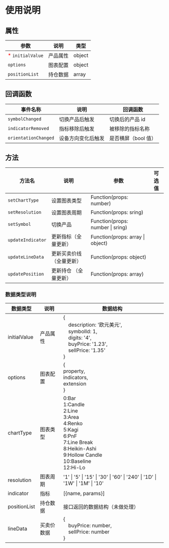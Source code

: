 # 使用说明

## 属性

| 参数                                        | 说明     | 类型   |
| ------------------------------------------- | -------- | ------ |
| <font color='red'> \* </font>`initialValue` | 产品属性 | object |
| `options`                                   | 图表配置 | object |
| `positionList`                              | 持仓数据 | array  |

## 回调函数

| 事件名称             | 说明               | 回调函数            |
| -------------------- | ------------------ | ------------------- |
| `symbolChanged`      | 切换产品后触发     | 切换后的产品 id     |
| `indicatorRemoved`   | 指标移除后触发     | 被移除的指标名称    |
| `orientationChanged` | 设备方向变化后触发 | 是否横屏（bool 值） |

## 方法

| 方法名            | 说明                     | 参数                             | 可选值 |
| ----------------- | ------------------------ | -------------------------------- | ------ |
| `setChartType`    | 设置图表类型             | Function(props: number)          |        |
| `setResolution`   | 设置图表周期             | Function(props: sring)           |
| `setSymbol`       | 切换产品                 | Function(props: number \| sring) |
| `updateIndicator` | 更新指标（全量更新）     | Function(props: array \| object) |
| `updateLineData`  | 更新买卖价线（全量更新） | Function(props: object)          |
| `updatePosition`  | 更新持仓 （全量更新）    | Function(props: array)           |

### 数据类型说明

| 数据类型     | 说明       | 数据结构                                                                                                                                                      |
| ------------ | ---------- | ------------------------------------------------------------------------------------------------------------------------------------------------------------- |
| initialValue | 产品属性   | {<br> &emsp;description: '欧元美元',<br>&emsp;symbolId: 1,<br>&emsp;digits: '4',<br>&emsp;buyPrice: '1.23',<br>&emsp;sellPrice: '1.35'<br>}                   |
| options      | 图表配置   | {<br>property, <br>indicators,<br>extension<br>}                                                                                                              |
| chartType    | 图表类型   | 0:Bar <br>1:Candle <br>2:Line <br>3:Area <br>4:Renko <br>5:Kagi <br>6:PnF <br>7:Line Break <br>8:Heikin-Ashi <br>9:Hollow Candle <br>10:Baseline <br>12:Hi-Lo |
| resolution   | 图表周期   | '1' \| '5' \| '15' \| '30' \| '60' \| '240' \| '1D' \| '1W' \| '1M' \| '10'                                                                                   |
| indicator    | 指标       | [{name, params}]                                                                                                                                              |
| positionList | 持仓数据   | 接口返回的数据结构（未做处理）                                                                                                                                |
| lineData     | 买卖价数据 | { <br> &emsp;buyPrice: number, <br> &emsp;sellPrice: number<br>}                                                                                              |
